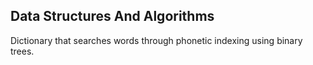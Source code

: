 ## Data Structures And Algorithms

Dictionary that searches words through phonetic indexing using binary trees.
